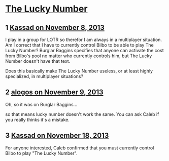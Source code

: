 # [The Lucky Number](https://community.fantasyflightgames.com/topic/93213-the-lucky-number/)

## 1 [Kassad on November 8, 2013](https://community.fantasyflightgames.com/topic/93213-the-lucky-number/?do=findComment&comment=904577)

I play in a group for LOTR so therefor I am always in a multiplayer situation. Am I correct that I have to currently control Bilbo to be able to play The Lucky Number? Burglar Baggins specifies that anyone can activate the cost from Bilbo's pool no matter who currently controls him, but The Lucky Number doesn't have that text.

Does this basically make The Lucky Number useless, or at least highly specialized, in multiplayer situations?

## 2 [alogos on November 9, 2013](https://community.fantasyflightgames.com/topic/93213-the-lucky-number/?do=findComment&comment=905201)

Oh, so it was on Burglar Baggins...

so that means lucky number doesn't work the same. You can ask Caleb if you really thinks it's a mistake.

## 3 [Kassad on November 18, 2013](https://community.fantasyflightgames.com/topic/93213-the-lucky-number/?do=findComment&comment=911269)

For anyone interested, Caleb confirmed that you must currently control Bilbo to play "The Lucky Number".  

